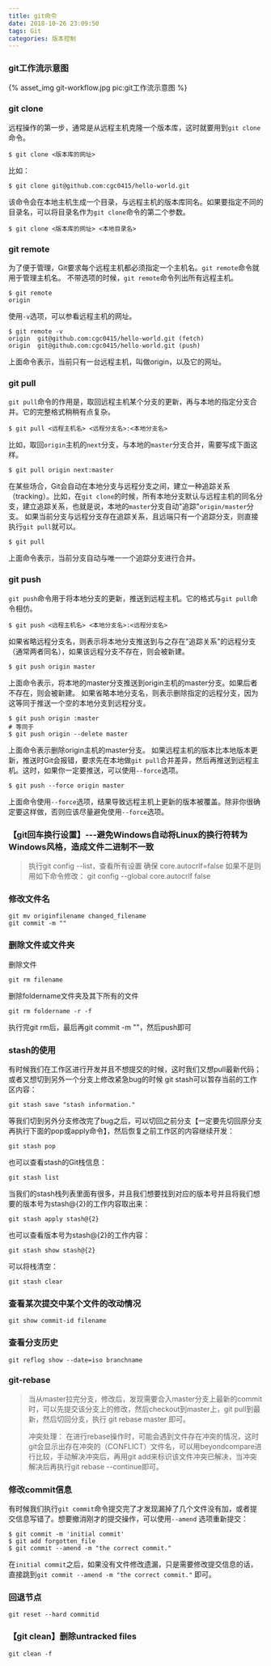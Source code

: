 ```yaml
---
title: git命令
date: 2018-10-26 23:09:50
tags: Git
categories: 版本控制
---
```

### git工作流示意图
{% asset_img git-workflow.jpg pic:git工作流示意图 %}
### git clone
远程操作的第一步，通常是从远程主机克隆一个版本库，这时就要用到`git clone`命令。
```
$ git clone <版本库的网址>
```
比如：
```
$ git clone git@github.com:cgc0415/hello-world.git
```
该命令会在本地主机生成一个目录，与远程主机的版本库同名。如果要指定不同的目录名，可以将目录名作为`git clone`命令的第二个参数。
```
$ git clone <版本库的网址> <本地目录名>
```
### git remote
为了便于管理，Git要求每个远程主机都必须指定一个主机名。`git remote`命令就用于管理主机名。
不带选项的时候，`git remote`命令列出所有远程主机。
```
$ git remote
origin
```
使用`-v`选项，可以参看远程主机的网址。
```
$ git remote -v
origin  git@github.com:cgc0415/hello-world.git (fetch)
origin  git@github.com:cgc0415/hello-world.git (push)
```
上面命令表示，当前只有一台远程主机，叫做origin，以及它的网址。
### git pull
`git pull`命令的作用是，取回远程主机某个分支的更新，再与本地的指定分支合并。它的完整格式稍稍有点复杂。

```
$ git pull <远程主机名> <远程分支名>:<本地分支名>
```
比如，取回`origin`主机的`next`分支，与本地的`master`分支合并，需要写成下面这样。
```
$ git pull origin next:master
```
在某些场合，Git会自动在本地分支与远程分支之间，建立一种追踪关系（tracking）。比如，在`git clone`的时候，所有本地分支默认与远程主机的同名分支，建立追踪关系，也就是说，本地的`master`分支自动"追踪"`origin/master`分支。
如果当前分支与远程分支存在追踪关系，且远端只有一个追踪分支，则直接执行`git pull`就可以。

```
$ git pull
```
上面命令表示，当前分支自动与唯一一个追踪分支进行合并。
### git push
`git push`命令用于将本地分支的更新，推送到远程主机。它的格式与`git pull`命令相仿。

```
$ git push <远程主机名> <本地分支名>:<远程分支名>
```
如果省略远程分支名，则表示将本地分支推送到与之存在"追踪关系"的远程分支（通常两者同名），如果该远程分支不存在，则会被新建。
```
$ git push origin master
```
上面命令表示，将本地的master分支推送到origin主机的master分支。如果后者不存在，则会被新建。
如果省略本地分支名，则表示删除指定的远程分支，因为这等同于推送一个空的本地分支到远程分支。
```
$ git push origin :master
# 等同于
$ git push origin --delete master
```
上面命令表示删除origin主机的master分支。
如果远程主机的版本比本地版本更新，推送时Git会报错，要求先在本地做`git pull`合并差异，然后再推送到远程主机。这时，如果你一定要推送，可以使用`--force`选项。
```
$ git push --force origin master
```
上面命令使用`--force`选项，结果导致远程主机上更新的版本被覆盖。除非你很确定要这样做，否则应该尽量避免使用`--force`选项。

### 【git回车换行设置】---避免Windows自动将Linux的换行符转为Windows风格，造成文件二进制不一致

> 执行git config --list，查看所有设置
> 确保 core.autocrlf=false
> 如果不是则用如下命令修改：
> git config --global core.autocrlf false

### 修改文件名
```
git mv originfilename changed_filename
git commit -m ""
```
### 删除文件或文件夹
删除文件
```
git rm filename
```
删除foldername文件夹及其下所有的文件
```
git rm foldername -r -f
```
执行完git rm后，最后再git commit -m ""，然后push即可
### stash的使用

有时候我们在工作区进行开发并且不想提交的时候，这时我们又想pull最新代码；或者又想切到另外一个分支上修改紧急bug的时候
git stash可以暂存当前的工作区内容：

```
git stash save "stash information."
```

等我们切到另外分支修改完了bug之后，可以切回之前分支【一定要先切回原分支再执行下面的pop或apply命令】，然后恢复之前工作区的内容继续开发：
```
git stash pop
```

也可以查看stash的Git栈信息：
```
git stash list
```

当我们的stash栈列表里面有很多，并且我们想要找到对应的版本号并且将我们想要的版本号为stash@{2}的工作内容取出来：
```
git stash apply stash@{2}
```

也可以查看版本号为stash@{2}的工作内容：
```
git stash show stash@{2}
```

可以将栈清空：
```
git stash clear
```

### 查看某次提交中某个文件的改动情况
```
git show commit-id filename
```

### 查看分支历史
```
git reflog show --date=iso branchname
```

### git-rebase

> 当从master拉完分支，修改后，发现需要合入master分支上最新的commit时，可以先提交该分支上的修改，然后checkout到master上，git pull到最新，然后切回分支，执行 git rebase master 即可。
>
> 冲突处理：
> 在进行rebase操作时，可能会遇到文件存在冲突的情况，这时git会显示出存在冲突的（CONFLICT）文件名，可以用beyondcompare进行比较，手动解决冲突后，再用git add来标识该文件冲突已解决，当冲突解决后再执行git rebase --continue即可。

### 修改commit信息
有时候我们执行`git commit`命令提交完了才发现漏掉了几个文件没有加，或者提交信息写错了。想要撤消刚才的提交操作，可以使用`--amend` 选项重新提交：
```
$ git commit -m 'initial commit'
$ git add forgotten_file
$ git commit --amend -m "the correct commit."
```
在`initial commit`之后，如果没有文件修改遗漏，只是需要修改提交信息的话，直接跳到`git commit --amend -m "the correct commit."` 即可。
### 回退节点
```
git reset --hard commitid
```

### 【git clean】删除untracked files
```
git clean -f
```